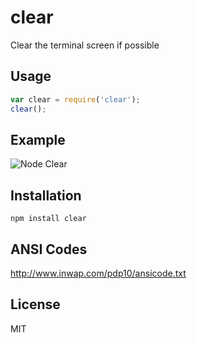 clear
=====

Clear the terminal screen if possible

Usage
-----

``` js
var clear = require('clear');
clear();
```

Example
-------

![Node Clear](http://daveeddy.com/static/media/github/node-clear.gif)

Installation
------------

    npm install clear

ANSI Codes
----------

http://www.inwap.com/pdp10/ansicode.txt

License
-------

MIT
